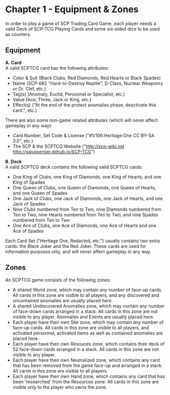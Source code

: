 Chapter 1 - Equipment & Zones  
===
In order to play a game of SCP Trading Card Game, each player needs a valid Deck of SCP-TCG Playing Cards and some six-sided dice to be used as counters.

Equipment  
---
**A. Card**  
A valid SCPTCG card has the following attributes:  
- Color & Suit (Black Clubs, Red Diamonds, Red Hearts or Black Spades)  
- Name (SCP-682 "Hard-to-Destroy Reptile", D-Class, Nuclear Weaponry or Dr. Clef, etc.)  
- Tag(s) (Anomaly, Euclid, Personnel or Specialist, etc.)  
- Value (Ace, Three, Jack or King, etc.)  
- Effect(s) ("At the end of the protect anomalies phase, deactivate this card.", etc.)  

There are also some non-game related attributes (which will never affect gameplay in any way):
- Card Number, Set Code & License ("#1/106:Heritage:One CC BY-SA 3.0", etc.)  
- The SCP & the SCPTCG Website ("http://scp-wiki.net http://gaiussensei.github.io/SCP-TCG")  
    
**B. Deck**  
A valid SCPTCG deck contains the following valid SCPTCG cards:  
- One King of Clubs, one King of Diamonds, one King of Hearts, and one King of Spades  
- One Queen of Clubs, one Queen of Diamonds, one Queen of Hearts, and one Queen of Spades  
- One Jack of Clubs, one Jack of Diamonds, one Jack of Hearts, and one Jack of Spades  
- Nine Clubs numbered from Ten to Two, nine Diamonds numbered from Ten to Two, nine Hearts numbered from Ten to Two, and nine Spades numbered from Ten to Two  
- One Ace of Clubs, one Ace of Diamonds, one Ace of Hearts and one Ace of Spades  

Each Card Set ("Heritage One, Redacted, etc.") usually contains two extra cards: the Black Joker and the Red Joker. These cards are used for information purposes only, and will never affect gameplay in any way.
    
Zones
---
An SCPTCG game consists of the following zones:  
- A shared World zone, which may contain any number of face-up cards. All cards in this zone are visible to all players, and any discovered and uncontained anomalies are usually placed here.  
- A shared Undiscovered Anomalies zone, which may contain any number of face-down cards arranged in a stack. All cards in this zone are not visible to any player. Anomalies and Events are usually placed here.  
- Each player have their own Site zone, which may contain any number of face-up cards. All cards in this zone are visible to all players, and activated personnel, activated items as well as contained anomalies are placed here.  
- Each player have their own Resouces zone, which contains their deck of 52 face-down cards arranged in a stack. All cards in this zone are not visible to any player.  
- Each player have their own Neutralized zone, which contains any card that has been removed from the game face-up and arranged in a stack. All cards in this zone are visible to all players.  
- Each player have their own Hand zone, which contains any card that has been 'researched' from the Resources zone. All cards in this zone are visible only to the player who owns the zone.